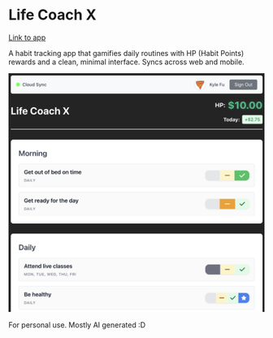 # Life Coach X

[Link to app](https://giantpizzahead.github.io/life-coach-x/)

A habit tracking app that gamifies daily routines with HP (Habit Points) rewards and a clean, minimal interface. Syncs across web and mobile.

![Demo](public/demo.png)

For personal use. Mostly AI generated :D
